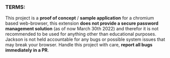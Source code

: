 ### TERMS:
This project is a **proof of concept** / **sample application** for a chromium based web-browser, this extension **does not provide a secure password management solution** (as of now March 30th 2022) and therefor it is not recommended to be used for anything other than educational purposes. 
Jackson is not held accountable for any bugs or possible system issues that may break your browser. Handle this project with care, **report all bugs immediately in a PR**.

